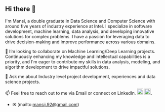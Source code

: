 ## Hi there 👋

I'm Mansi, a double graduate in Data Science and Computer Science with around five years of industry experience at Intel. I specialize in software development, machine learning, data analysis, and developing innovative solutions for complex problems. I have a passion for leveraging data to drive decision-making and improve performance across various domains.

👯 I’m looking to collaborate on Machine Learning/Deep Learning projects. Continuously enhancing my knowledge and intellectual capabilities is a priority, and  I'm eager to contribute my skills in data analysis, modeling, and algorithm development to drive impactful solutions.

💬 Ask me about Industry level project development, experiences and data science projects.

📫 Feel free to reach out to me via Email or connect on LinkedIn.
<a href="mailto:mansij.92@gmail.com"><img src="https://upload.wikimedia.org/wikipedia/commons/7/7e/Gmail_icon_%282020%29.svg" alt="Gmail" height="20px"></a>   <a href="https://www.linkedin.com/in/mj-mansi-joshi/" target="_blank"><img src="https://upload.wikimedia.org/wikipedia/commons/c/ca/LinkedIn_logo_initials.png" alt="LinkedIn" height="20px"></a>.
 - ✉ (mailto:mansij.92@gmail.com)
